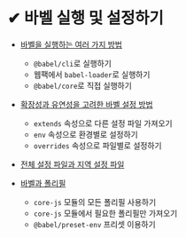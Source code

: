 # ✔ 바벨 실행 및 설정하기

- [바벨을 실행하는 여러 가지 방법](./babel_execution.md)

  - `@babel/cli`로 실행하기
  - 웹팩에서 `babel-loader`로 실행하기
  - `@babel/core`로 직접 실행하기

- [확장성과 유연성을 고려한 바벨 설정 방법](./babel_configuration.md)

  - `extends` 속성으로 다른 설정 파일 가져오기
  - `env` 속성으로 환경별로 설정하기
  - `overrides` 속성으로 파일별로 설정하기

- [전체 설정 파일과 지역 설정 파일](./babel_config_file.md)

- [바벨과 폴리필](./babel_polyfill.md)

  - `core-js` 모듈의 모든 폴리필 사용하기
  - `core-js` 모듈에서 필요한 폴리필만 가져오기
  - `@babel/preset-env` 프리셋 이용하기
